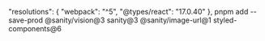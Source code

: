 "resolutions": {
"webpack": "^5",
"@types/react": "17.0.40"
},
pnpm add --save-prod @sanity/vision@3 sanity@3 @sanity/image-url@1 styled-components@6
